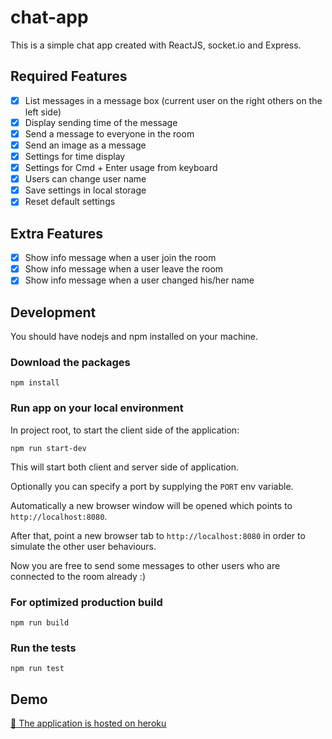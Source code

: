 # chat-app

This is a simple chat app created with ReactJS, socket.io and Express.

## Required Features

- [x] List messages in a message box (current user on the right others on the left side)
- [x] Display sending time of the message
- [x] Send a message to everyone in the room
- [x] Send an image as a message
- [x] Settings for time display
- [x] Settings for Cmd + Enter usage from keyboard
- [x] Users can change user name
- [x] Save settings in local storage
- [x] Reset default settings

## Extra Features

- [x] Show info message when a user join the room 
- [x] Show info message when a user leave the room
- [x] Show info message when a user changed his/her name

## Development

You should have nodejs and npm installed on your machine.

### Download the packages

```
npm install
```

### Run app on your local environment

In project root, to start the client side of the application:

```
npm run start-dev
```
This will start both client and server side of application.

Optionally you can specify a port by supplying the `PORT` env variable.

Automatically a new browser window will be opened which points to `http://localhost:8080`.

After that, point a new browser tab to `http://localhost:8080` in order to simulate the other user behaviours.

Now you are free to send some messages to other users who are connected to the room already :)

### For optimized production build

```
npm run build
```

### Run the tests

```
npm run test
```

## Demo

[🚀 The application is hosted on heroku](https://reactjs-simple-chat-app.herokuapp.com/)